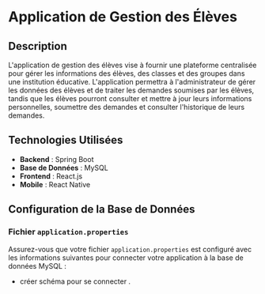 # Application de Gestion des Élèves

## Description
L'application de gestion des élèves vise à fournir une plateforme centralisée pour gérer les informations des élèves, des classes et des groupes dans une institution éducative. L'application permettra à l'administrateur de gérer les données des élèves et de traiter les demandes soumises par les élèves, tandis que les élèves pourront consulter et mettre à jour leurs informations personnelles, soumettre des demandes et consulter l'historique de leurs demandes.

## Technologies Utilisées
- **Backend** : Spring Boot
- **Base de Données** : MySQL
- **Frontend** : React.js
- **Mobile** : React Native

## Configuration de la Base de Données

### Fichier `application.properties`
Assurez-vous que votre fichier `application.properties` est configuré avec les informations suivantes pour connecter votre application à la base de données MySQL :
+ créer schéma pour se connecter .
